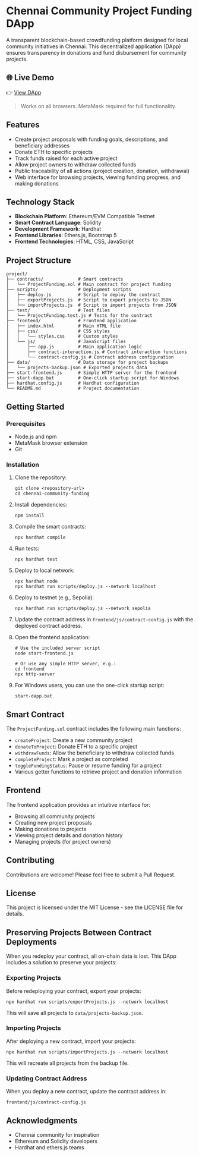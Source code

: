 # Chennai Community Project Funding DApp

A transparent blockchain-based crowdfunding platform designed for local community initiatives in Chennai. This decentralized application (DApp) ensures transparency in donations and fund disbursement for community projects.

## 🌐 Live Demo
👉 [View DApp](https://kaviraja05.github.io/Chennai-Funding-Dapp/)
>Works on all browsers. MetaMask required for full functionality.

## Features

- Create project proposals with funding goals, descriptions, and beneficiary addresses
- Donate ETH to specific projects
- Track funds raised for each active project
- Allow project owners to withdraw collected funds
- Public traceability of all actions (project creation, donation, withdrawal)
- Web interface for browsing projects, viewing funding progress, and making donations

## Technology Stack

- **Blockchain Platform**: Ethereum/EVM Compatible Testnet
- **Smart Contract Language**: Solidity
- **Development Framework**: Hardhat
- **Frontend Libraries**: Ethers.js, Bootstrap 5
- **Frontend Technologies**: HTML, CSS, JavaScript

## Project Structure

```
project/
├── contracts/             # Smart contracts
│   └── ProjectFunding.sol # Main contract for project funding
├── scripts/               # Deployment scripts
│   ├── deploy.js          # Script to deploy the contract
│   ├── exportProjects.js  # Script to export projects to JSON
│   └── importProjects.js  # Script to import projects from JSON
├── test/                  # Test files
│   └── ProjectFunding.test.js # Tests for the contract
├── frontend/              # Frontend application
│   ├── index.html         # Main HTML file
│   ├── css/               # CSS styles
│   │   └── styles.css     # Custom styles
│   └── js/                # JavaScript files
│       ├── app.js         # Main application logic
│       ├── contract-interaction.js # Contract interaction functions
│       └── contract-config.js # Contract address configuration
├── data/                  # Data storage for project backups
│   └── projects-backup.json # Exported projects data
├── start-frontend.js      # Simple HTTP server for the frontend
├── start-dapp.bat         # One-click startup script for Windows
├── hardhat.config.js      # Hardhat configuration
└── README.md              # Project documentation
```

## Getting Started

### Prerequisites

- Node.js and npm
- MetaMask browser extension
- Git

### Installation

1. Clone the repository:
   ```
   git clone <repository-url>
   cd chennai-community-funding
   ```

2. Install dependencies:
   ```
   npm install
   ```

3. Compile the smart contracts:
   ```
   npx hardhat compile
   ```

4. Run tests:
   ```
   npx hardhat test
   ```

5. Deploy to local network:
   ```
   npx hardhat node
   npx hardhat run scripts/deploy.js --network localhost
   ```

6. Deploy to testnet (e.g., Sepolia):
   ```
   npx hardhat run scripts/deploy.js --network sepolia
   ```

7. Update the contract address in `frontend/js/contract-config.js` with the deployed contract address.

8. Open the frontend application:
   ```
   # Use the included server script
   node start-frontend.js

   # Or use any simple HTTP server, e.g.:
   cd frontend
   npx http-server
   ```

9. For Windows users, you can use the one-click startup script:
   ```
   start-dapp.bat
   ```

## Smart Contract

The `ProjectFunding.sol` contract includes the following main functions:

- `createProject`: Create a new community project
- `donateToProject`: Donate ETH to a specific project
- `withdrawFunds`: Allow the beneficiary to withdraw collected funds
- `completeProject`: Mark a project as completed
- `toggleFundingStatus`: Pause or resume funding for a project
- Various getter functions to retrieve project and donation information

## Frontend

The frontend application provides an intuitive interface for:

- Browsing all community projects
- Creating new project proposals
- Making donations to projects
- Viewing project details and donation history
- Managing projects (for project owners)

## Contributing

Contributions are welcome! Please feel free to submit a Pull Request.

## License

This project is licensed under the MIT License - see the LICENSE file for details.

## Preserving Projects Between Contract Deployments

When you redeploy your contract, all on-chain data is lost. This DApp includes a solution to preserve your projects:

### Exporting Projects

Before redeploying your contract, export your projects:

```
npx hardhat run scripts/exportProjects.js --network localhost
```

This will save all projects to `data/projects-backup.json`.

### Importing Projects

After deploying a new contract, import your projects:

```
npx hardhat run scripts/importProjects.js --network localhost
```

This will recreate all projects from the backup file.

### Updating Contract Address

When you deploy a new contract, update the contract address in:

```
frontend/js/contract-config.js
```

## Acknowledgments

- Chennai community for inspiration
- Ethereum and Solidity developers
- Hardhat and ethers.js teams
